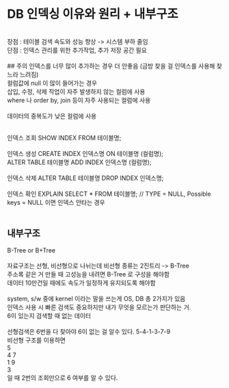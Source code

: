 
# DB 인덱싱 이유와 원리 + 내부구조
<br>
장점 : 테이블 검색 속도와 성능 향상 -> 시스템 부하 줄임<br>
단점 : 인덱스 관리를 위한 추가작업, 추가 저장 공간 필요<br>
<br>
## 주의
인덱스를 너무 많이 추가하는 경우 더 안좋음 (금방 찾을 걸 인덱스를 사용해 찾느라 느려짐)<br>
컬럼값에 null 이 많이 들어가는 경우 <br>
삽입, 수정, 삭제 작업이 자주 발생하지 않는 컬럼에 사용<br>
where 나 order by, join 등이 자주 사용되는 컬럼에 사용<br><br>
데이터의 중복도가 낮은 컬럼에 사용<br>
<br>

인덱스 조회
SHOW INDEX FROM 테이블명;<br>
<br>
인덱스 생성
CREATE INDEX 인덱스명 ON 테이블명 (컬럼명);<br>
ALTER TABLE 테이블명 ADD INDEX 인덱스명 (컬럼명);<br>
<br>
인덱스 삭제
ALTER TABLE 테이블명 DROP INDEX 인덱스명;<br>
<br>
인덱스 확인
EXPLAIN SELECT * FROM 테이블명; // TYPE = NULL, Possible keys = NULL 이면 인덱스 안타는 경우<br>
<br>

## 내부구조
B-Tree or B+Tree <br>
<br>
자료구조는 선형, 비선형으로 나뉘는데 비선형 종류는 2진트리 -> B-Tree <br>
주소록 같은 거 만들 때 고성능을 내려면 B-Tree 로 구성을 해야함<br>
데이터 10만건일 때에도 속도가 일정하게 유지되도록 해야함<br>
<br>
system, s/w 중에 kernel 이라는 말을 쓰는게 OS, DB 총 2가지가 있음<br>
인덱스 사용 시 빠른 검색도 중요하지만 내가 무엇을 모르는가 판단하는 거.<br>
6이 있는지 검색할 때 없는 데이터 <br>
<br>
선형검색은 6번을 다 찾아야 6이 없는 걸 알수 있다. 5-4-1-3-7-9<br>
비선형 구조를 이용하면 <br>
      5<br>
   4    7<br>
1	        9<br>
  3<br>
일 때 2번의 조회만으로 6 여부를 알 수 있다.<br>
<br>
<br>
<br>
<br>
